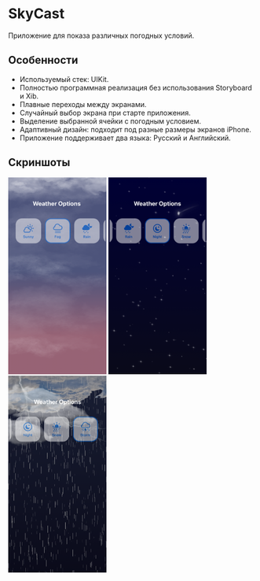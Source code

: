 # SkyCast

Приложение для показа различных погодных условий.

## Особенности
- Используемый стек: UIKit.
- Полностью программная реализация без использования Storyboard и Xib.
- Плавные переходы между экранами.
- Случайный выбор экрана при старте приложения.
- Выделение выбранной ячейки с погодным условием.
- Адаптивный дизайн: подходит под разные размеры экранов iPhone.
- Приложение поддерживает два языка: Русский и Английский.

## Скриншоты
<img src="https://github.com/Vasilii1992/skyCast/blob/main/Fog.png" width="200" height="400"> <img src="https://github.com/Vasilii1992/skyCast/blob/main/Night.png" width="200" height="400"> <img src="https://github.com/Vasilii1992/skyCast/blob/main/Thunderstorm.png" width="200" height="400">


